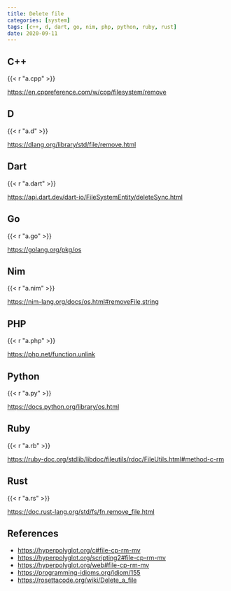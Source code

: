 ```yaml
---
title: Delete file
categories: [system]
tags: [c++, d, dart, go, nim, php, python, ruby, rust]
date: 2020-09-11
---
```


## C++

{{< r "a.cpp" >}}

<https://en.cppreference.com/w/cpp/filesystem/remove>

## D

{{< r "a.d" >}}

<https://dlang.org/library/std/file/remove.html>

## Dart

{{< r "a.dart" >}}

<https://api.dart.dev/dart-io/FileSystemEntity/deleteSync.html>

## Go

{{< r "a.go" >}}

<https://golang.org/pkg/os>

## Nim

{{< r "a.nim" >}}

<https://nim-lang.org/docs/os.html#removeFile,string>

## PHP

{{< r "a.php" >}}

<https://php.net/function.unlink>

## Python

{{< r "a.py" >}}

<https://docs.python.org/library/os.html>

## Ruby

{{< r "a.rb" >}}

<https://ruby-doc.org/stdlib/libdoc/fileutils/rdoc/FileUtils.html#method-c-rm>

## Rust

{{< r "a.rs" >}}

<https://doc.rust-lang.org/std/fs/fn.remove_file.html>

## References

- <https://hyperpolyglot.org/c#file-cp-rm-mv>
- <https://hyperpolyglot.org/scripting2#file-cp-rm-mv>
- <https://hyperpolyglot.org/web#file-cp-rm-mv>
- <https://programming-idioms.org/idiom/155>
- <https://rosettacode.org/wiki/Delete_a_file>
